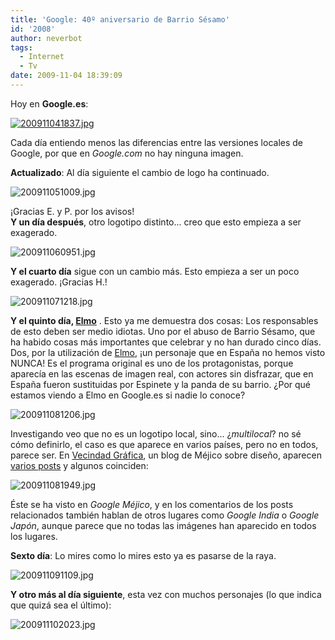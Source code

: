 ```yaml
---
title: 'Google: 40º aniversario de Barrio Sésamo'
id: '2008'
author: neverbot
tags:
  - Internet
  - Tv
date: 2009-11-04 18:39:09
---
```


Hoy en **Google.es**:

[![200911041837.jpg](./google-40º-aniversario-de-barrio-sesamo/200911041837.jpg)](http://www.google.es/search?q=Barrio+S%C3%A9samo&hl=es&ct=bigbird-hp&oi=ddle)

Cada día entiendo menos las diferencias entre las versiones locales de Google, por que en _Google.com_ no hay ninguna imagen.

**Actualizado**: Al día siguiente el cambio de logo ha continuado.

![200911051009.jpg](./google-40º-aniversario-de-barrio-sesamo/200911051009.jpg)  

¡Gracias E. y P. por los avisos!  
**Y un día después**, otro logotipo distinto... creo que esto empieza a ser exagerado.  

![200911060951.jpg](./google-40º-aniversario-de-barrio-sesamo/200911060951.jpg)

**Y el cuarto día** sigue con un cambio más. Esto empieza a ser un poco exagerado. ¡Gracias H.!

  

![200911071218.jpg](./google-40º-aniversario-de-barrio-sesamo/200911071218.jpg)

**Y el quinto día, [Elmo](http://en.wikipedia.org/wiki/Elmo)** . Esto ya me demuestra dos cosas: Los responsables de esto deben ser medio idiotas. Uno por el abuso de Barrio Sésamo, que ha habido cosas más importantes que celebrar y no han durado cinco días. Dos, por la utilización de [Elmo](http://en.wikipedia.org/wiki/Elmo), ¡un personaje que en España no hemos visto NUNCA! Es el programa original es uno de los protagonistas, porque aparecía en las escenas de imagen real, con actores sin disfrazar, que en España fueron sustituidas por Espinete y la panda de su barrio. ¿Por qué estamos viendo a Elmo en Google.es si nadie lo conoce?

![200911081206.jpg](./google-40º-aniversario-de-barrio-sesamo/200911081206.jpg)

Investigando veo que no es un logotipo local, sino... ¿_multilocal_? no sé cómo definirlo, el caso es que aparece en varios países, pero no en todos, parece ser. En [Vecindad Gráfica](http://blogvecindad.com/), un blog de Méjico sobre diseño, aparecen [varios posts](http://blogvecindad.com/en-el-logo-de-google-40-aniversario-de-plaza-sesamo/2009/11/04) y algunos coinciden:

![200911081949.jpg](./google-40º-aniversario-de-barrio-sesamo/200911081949.jpg)

Éste se ha visto en _Google Méjico_, y en los comentarios de los posts relacionados también hablan de otros lugares como _Google India_ o _Google Japón_, aunque parece que no todas las imágenes han aparecido en todos los lugares.

**Sexto día**: Lo mires como lo mires esto ya es pasarse de la raya.

![200911091109.jpg](./google-40º-aniversario-de-barrio-sesamo/200911091109.jpg)

**Y otro más al día siguiente**, esta vez con muchos personajes (lo que indica que quizá sea el último):

![200911102023.jpg](./google-40º-aniversario-de-barrio-sesamo/200911102023.jpg)